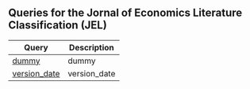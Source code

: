 ## Queries for the Jornal of Economics Literature Classification (JEL)


Query | Description
------|------------
[dummy](http://zbw.eu/beta/sparql-lab/?endpoint=http://zbw.eu/beta/sparql/jel/query&queryRef=https://api.github.com/repos/zbw/sparql-queries/contents/jel/dummy.rq) | dummy
[version_date](http://zbw.eu/beta/sparql-lab/?endpoint=http://zbw.eu/beta/sparql/jel/query&queryRef=https://api.github.com/repos/zbw/sparql-queries/contents/version_date.rq) | version_date

